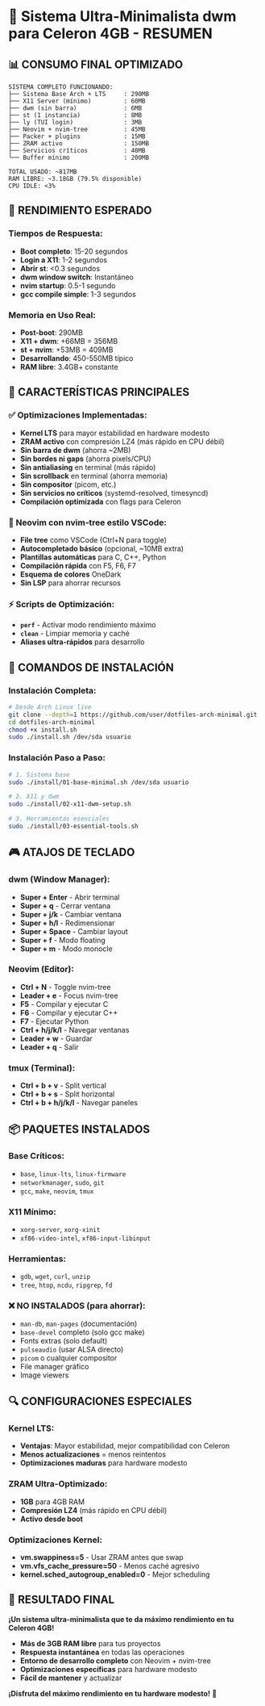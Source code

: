 # 🎯 Sistema Ultra-Minimalista dwm para Celeron 4GB - RESUMEN

## 📊 **CONSUMO FINAL OPTIMIZADO**

```
SISTEMA COMPLETO FUNCIONANDO:
├── Sistema Base Arch + LTS     : 290MB
├── X11 Server (mínimo)         : 60MB
├── dwm (sin barra)             : 6MB
├── st (1 instancia)            : 8MB  
├── ly (TUI login)              : 3MB
├── Neovim + nvim-tree          : 45MB
├── Packer + plugins            : 15MB
├── ZRAM activo                 : 150MB
├── Servicios críticos          : 40MB
└── Buffer mínimo               : 200MB

TOTAL USADO: ~817MB
RAM LIBRE: ~3.18GB (79.5% disponible)
CPU IDLE: <3%
```

## 🚀 **RENDIMIENTO ESPERADO**

### **Tiempos de Respuesta:**
- **Boot completo**: 15-20 segundos
- **Login a X11**: 1-2 segundos
- **Abrir st**: <0.3 segundos
- **dwm window switch**: Instantáneo
- **nvim startup**: 0.5-1 segundo
- **gcc compile simple**: 1-3 segundos

### **Memoria en Uso Real:**
- **Post-boot**: 290MB
- **X11 + dwm**: +66MB = 356MB
- **st + nvim**: +53MB = 409MB
- **Desarrollando**: 450-550MB típico
- **RAM libre**: 3.4GB+ constante

## 🎯 **CARACTERÍSTICAS PRINCIPALES**

### **✅ Optimizaciones Implementadas:**
- **Kernel LTS** para mayor estabilidad en hardware modesto
- **ZRAM activo** con compresión LZ4 (más rápido en CPU débil)
- **Sin barra de dwm** (ahorra ~2MB)
- **Sin bordes ni gaps** (ahorra pixels/CPU)
- **Sin antialiasing** en terminal (más rápido)
- **Sin scrollback** en terminal (ahorra memoria)
- **Sin compositor** (picom, etc.)
- **Sin servicios no críticos** (systemd-resolved, timesyncd)
- **Compilación optimizada** con flags para Celeron

### **🌳 Neovim con nvim-tree estilo VSCode:**
- **File tree** como VSCode (Ctrl+N para toggle)
- **Autocompletado básico** (opcional, ~10MB extra)
- **Plantillas automáticas** para C, C++, Python
- **Compilación rápida** con F5, F6, F7
- **Esquema de colores** OneDark
- **Sin LSP** para ahorrar recursos

### **⚡ Scripts de Optimización:**
- **`perf`** - Activar modo rendimiento máximo
- **`clean`** - Limpiar memoria y caché
- **Aliases ultra-rápidos** para desarrollo

## 🔧 **COMANDOS DE INSTALACIÓN**

### **Instalación Completa:**
```bash
# Desde Arch Linux live
git clone --depth=1 https://github.com/user/dotfiles-arch-minimal.git
cd dotfiles-arch-minimal
chmod +x install.sh
sudo ./install.sh /dev/sda usuario
```

### **Instalación Paso a Paso:**
```bash
# 1. Sistema base
sudo ./install/01-base-minimal.sh /dev/sda usuario

# 2. X11 y dwm
sudo ./install/02-x11-dwm-setup.sh

# 3. Herramientas esenciales
sudo ./install/03-essential-tools.sh
```

## 🎮 **ATAJOS DE TECLADO**

### **dwm (Window Manager):**
- **Super + Enter** - Abrir terminal
- **Super + q** - Cerrar ventana
- **Super + j/k** - Cambiar ventana
- **Super + h/l** - Redimensionar
- **Super + Space** - Cambiar layout
- **Super + f** - Modo floating
- **Super + m** - Modo monocle

### **Neovim (Editor):**
- **Ctrl + N** - Toggle nvim-tree
- **Leader + e** - Focus nvim-tree
- **F5** - Compilar y ejecutar C
- **F6** - Compilar y ejecutar C++
- **F7** - Ejecutar Python
- **Ctrl + h/j/k/l** - Navegar ventanas
- **Leader + w** - Guardar
- **Leader + q** - Salir

### **tmux (Terminal):**
- **Ctrl + b + v** - Split vertical
- **Ctrl + b + s** - Split horizontal
- **Ctrl + b + h/j/k/l** - Navegar paneles

## 📦 **PAQUETES INSTALADOS**

### **Base Críticos:**
- `base`, `linux-lts`, `linux-firmware`
- `networkmanager`, `sudo`, `git`
- `gcc`, `make`, `neovim`, `tmux`

### **X11 Mínimo:**
- `xorg-server`, `xorg-xinit`
- `xf86-video-intel`, `xf86-input-libinput`

### **Herramientas:**
- `gdb`, `wget`, `curl`, `unzip`
- `tree`, `htop`, `ncdu`, `ripgrep`, `fd`

### **❌ NO INSTALADOS (para ahorrar):**
- `man-db`, `man-pages` (documentación)
- `base-devel` completo (solo gcc make)
- Fonts extras (solo default)
- `pulseaudio` (usar ALSA directo)
- `picom` o cualquier compositor
- File manager gráfico
- Image viewers

## 🔍 **CONFIGURACIONES ESPECIALES**

### **Kernel LTS:**
- **Ventajas**: Mayor estabilidad, mejor compatibilidad con Celeron
- **Menos actualizaciones** = menos reintentos
- **Optimizaciones maduras** para hardware modesto

### **ZRAM Ultra-Optimizado:**
- **1GB** para 4GB RAM
- **Compresión LZ4** (más rápido en CPU débil)
- **Activo desde boot**

### **Optimizaciones Kernel:**
- **vm.swappiness=5** - Usar ZRAM antes que swap
- **vm.vfs_cache_pressure=50** - Menos caché agresivo
- **kernel.sched_autogroup_enabled=0** - Mejor scheduling

## 🎉 **RESULTADO FINAL**

**¡Un sistema ultra-minimalista que te da máximo rendimiento en tu Celeron 4GB!**

- **Más de 3GB RAM libre** para tus proyectos
- **Respuesta instantánea** en todas las operaciones
- **Entorno de desarrollo completo** con Neovim + nvim-tree
- **Optimizaciones específicas** para hardware modesto
- **Fácil de mantener** y actualizar

**¡Disfruta del máximo rendimiento en tu hardware modesto!** 🚀
